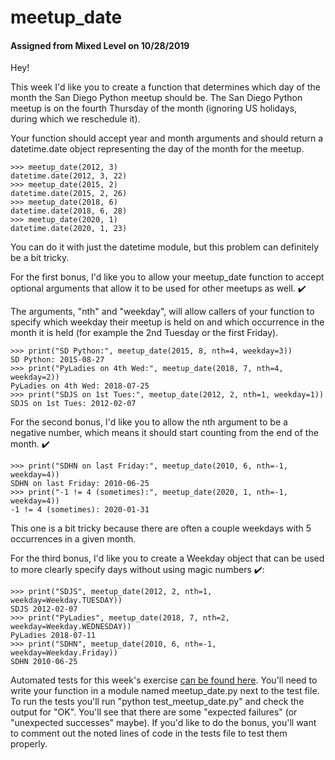 # meetup_date
#### Assigned from Mixed Level on 10/28/2019

Hey!

This week I'd like you to create a function that determines which day of the month the San Diego Python meetup should be. The San Diego Python meetup is on the fourth Thursday of the month (ignoring US holidays, during which we reschedule it).

Your function should accept year and month arguments and should return a datetime.date object representing the day of the month for the meetup.
```
>>> meetup_date(2012, 3)
datetime.date(2012, 3, 22)
>>> meetup_date(2015, 2)
datetime.date(2015, 2, 26)
>>> meetup_date(2018, 6)
datetime.date(2018, 6, 28)
>>> meetup_date(2020, 1)
datetime.date(2020, 1, 23)
```
You can do it with just the datetime module, but this problem can definitely be a bit tricky.

For the first bonus, I'd like you to allow your meetup_date function to accept optional arguments that allow it to be used for other meetups as well. ✔️

The arguments, "nth" and "weekday", will allow callers of your function to specify which weekday their meetup is held on and which occurrence in the month it is held (for example the 2nd Tuesday or the first Friday).
```
>>> print("SD Python:", meetup_date(2015, 8, nth=4, weekday=3))
SD Python: 2015-08-27
>>> print("PyLadies on 4th Wed:", meetup_date(2018, 7, nth=4, weekday=2))
PyLadies on 4th Wed: 2018-07-25
>>> print("SDJS on 1st Tues:", meetup_date(2012, 2, nth=1, weekday=1))
SDJS on 1st Tues: 2012-02-07
```
For the second bonus, I'd like you to allow the nth argument to be a negative number, which means it should start counting from the end of the month. ✔️
```
>>> print("SDHN on last Friday:", meetup_date(2010, 6, nth=-1, weekday=4))
SDHN on last Friday: 2010-06-25
>>> print("-1 != 4 (sometimes):", meetup_date(2020, 1, nth=-1, weekday=4))
-1 != 4 (sometimes): 2020-01-31
```
This one is a bit tricky because there are often a couple weekdays with 5 occurrences in a given month.

For the third bonus, I'd like you to create a Weekday object that can be used to more clearly specify days without using magic numbers ✔️:
```
>>> print("SDJS", meetup_date(2012, 2, nth=1, weekday=Weekday.TUESDAY))
SDJS 2012-02-07
>>> print("PyLadies", meetup_date(2018, 7, nth=2, weekday=Weekday.WEDNESDAY))
PyLadies 2018-07-11
>>> print("SDHN", meetup_date(2010, 6, nth=-1, weekday=Weekday.Friday))
SDHN 2010-06-25
```
Automated tests for this week's exercise [can be found here](https://www.pythonmorsels.com/exercises/a8ce6ad2f64c4804acd52f9a2de464e8/tests/). You'll need to write your function in a module named meetup_date.py next to the test file. To run the tests you'll run "python test_meetup_date.py" and check the output for "OK". You'll see that there are some "expected failures" (or "unexpected successes" maybe). If you'd like to do the bonus, you'll want to comment out the noted lines of code in the tests file to test them properly.
